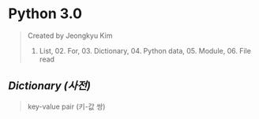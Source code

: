 Python 3.0
=============
> Created by Jeongkyu Kim  
> 01. List, 02. For, 03. Dictionary, 04. Python data, 05. Module, 06. File read
  
*Dictionary (사전)*
-------------
> key-value pair (키-값 쌍)   
